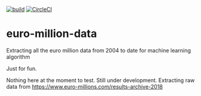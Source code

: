 [![build](https://img.shields.io/travis/seekaddo/euro-million-data.svg)](https://travis-ci.org/seekaddo/euro-million-data)
[![CircleCI](https://circleci.com/gh/seekaddo/euro-million-data.svg?style=svg)](https://circleci.com/gh/seekaddo/euro-million-data)
# euro-million-data
Extracting all the euro million data from 2004 to date for machine learning algorithm

Just for fun.

Nothing here at the moment to test. Still under development.
Extracting raw data from https://www.euro-millions.com/results-archive-2018